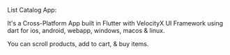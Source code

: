 List Catalog App:

It's a Cross-Platform App built in Flutter with VelocityX UI Framework using dart for ios, android, webapp, windows, macos & linux.

You can scroll products, add to cart, & buy items.
